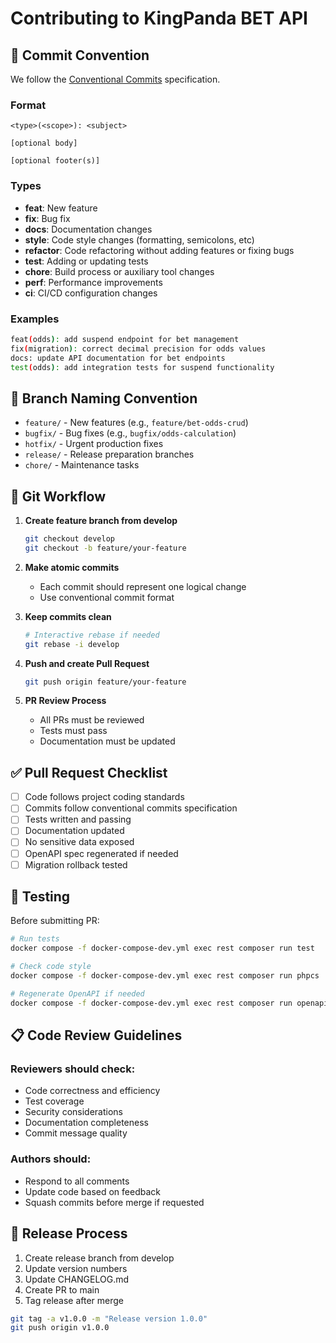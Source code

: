 # Contributing to KingPanda BET API

## 📝 Commit Convention

We follow the [Conventional Commits](https://www.conventionalcommits.org/) specification.

### Format
```
<type>(<scope>): <subject>

[optional body]

[optional footer(s)]
```

### Types
- **feat**: New feature
- **fix**: Bug fix
- **docs**: Documentation changes
- **style**: Code style changes (formatting, semicolons, etc)
- **refactor**: Code refactoring without adding features or fixing bugs
- **test**: Adding or updating tests
- **chore**: Build process or auxiliary tool changes
- **perf**: Performance improvements
- **ci**: CI/CD configuration changes

### Examples
```bash
feat(odds): add suspend endpoint for bet management
fix(migration): correct decimal precision for odds values
docs: update API documentation for bet endpoints
test(odds): add integration tests for suspend functionality
```

## 🌳 Branch Naming Convention

- `feature/` - New features (e.g., `feature/bet-odds-crud`)
- `bugfix/` - Bug fixes (e.g., `bugfix/odds-calculation`)
- `hotfix/` - Urgent production fixes
- `release/` - Release preparation branches
- `chore/` - Maintenance tasks

## 🔄 Git Workflow

1. **Create feature branch from develop**
   ```bash
   git checkout develop
   git checkout -b feature/your-feature
   ```

2. **Make atomic commits**
   - Each commit should represent one logical change
   - Use conventional commit format

3. **Keep commits clean**
   ```bash
   # Interactive rebase if needed
   git rebase -i develop
   ```

4. **Push and create Pull Request**
   ```bash
   git push origin feature/your-feature
   ```

5. **PR Review Process**
   - All PRs must be reviewed
   - Tests must pass
   - Documentation must be updated

## ✅ Pull Request Checklist

- [ ] Code follows project coding standards
- [ ] Commits follow conventional commits specification
- [ ] Tests written and passing
- [ ] Documentation updated
- [ ] No sensitive data exposed
- [ ] OpenAPI spec regenerated if needed
- [ ] Migration rollback tested

## 🧪 Testing

Before submitting PR:
```bash
# Run tests
docker compose -f docker-compose-dev.yml exec rest composer run test

# Check code style
docker compose -f docker-compose-dev.yml exec rest composer run phpcs

# Regenerate OpenAPI if needed
docker compose -f docker-compose-dev.yml exec rest composer run openapi
```

## 📋 Code Review Guidelines

### Reviewers should check:
- Code correctness and efficiency
- Test coverage
- Security considerations
- Documentation completeness
- Commit message quality

### Authors should:
- Respond to all comments
- Update code based on feedback
- Squash commits before merge if requested

## 🚀 Release Process

1. Create release branch from develop
2. Update version numbers
3. Update CHANGELOG.md
4. Create PR to main
5. Tag release after merge

```bash
git tag -a v1.0.0 -m "Release version 1.0.0"
git push origin v1.0.0
```